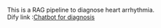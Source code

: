This is a RAG pipeline to diagnose heart arrhythmia.</br>
Dify link :[Chatbot for diagnosis](https://udify.app/chat/j9l2lr5LHLVoEVq9)
